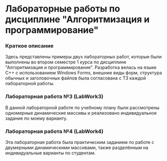 # Лабораторные работы по дисциплине "Алгоритмизация и программирование"
### Краткое описание
Здесь представлены примеры двух лабораторных работ, которые были выполнены во втором семестре 1 курса по дисциплине "Алгоритмизация и программирование". Разработка велась на языке C++ с использованием Windows Forms, внешние виды форм, структура обычных и заголовочных файлов была согласована с ТЗ каждой лабораторной работы.
### Лабораторная работа №3 (LabWork3)
В данной лабораторной работе по учебному плану были рассмотрены одномерные динамические массивы и реализовано индивидуальное задание по моему варианту.
### Лабораторная работа №4 (LabWork4)
Эта лабораторная работа была практическим заданием по работе с двумерными динамическими массивами, также разделённым на индивидуальные варианты по студентам.
